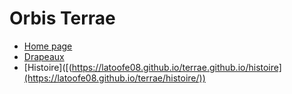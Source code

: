 # Orbis Terrae

- [Home page]([https://latoofe08.github.io/terrae.github.io](https://latoofe08.github.io/terrae/))
- [Drapeaux]([https://latoofe08.github.io/terrae.github.io/drapeaux](https://latoofe08.github.io/terrae/drapeaux/))
- [Histoire]([(https://latoofe08.github.io/terrae.github.io/histoire](https://latoofe08.github.io/terrae/histoire/))
